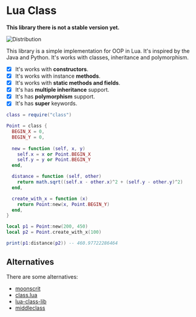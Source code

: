 # Lua Class

**This library there is not a stable version yet.**

![Distribution](https://github.com/Felyp-Henrique/class/actions/workflows/distribution.yml/badge.svg)

This library is a simple implementation for OOP in Lua. It's inspired by the Java and Python. It's works with classes, inheritance and polymorphism.

* [x] It's works with **constructors**.
* [x] It's works with instance **methods**.
* [x] It's works with **static methods and fields**.
* [x] It's has **multiple inheritance** support.
* [x] It's has **polymorphism** support.
* [x] It's has **super** keywords.

```lua
class = require("class")

Point = class {
  BEGIN_X = 0,
  BEGIN_Y = 0,
  
  new = function (self, x, y)
    self.x = x or Point.BEGIN_X
    self.y = y or Point.BEGIN_Y
  end,

  distance = function (self, other)
    return math.sqrt((self.x - other.x)^2 + (self.y - other.y)^2)
  end,

  create_with_x = function (x)
    return Point:new(x, Point.BEGIN_Y)
  end,
}

local p1 = Point:new(200, 450)
local p2 = Point.create_with_x(100)

print(p1:distance(p2)) -- 460.97722286464
```

## Alternatives

There are some alternatives:

* [moonscrit](https://moonscript.org/)
* [class.lua](https://github.com/jonstoler/class.lua)
* [lua-class-lib](https://github.com/coin8086/lua-class-lib)
* [middleclass](https://github.com/kikito/middleclass)
